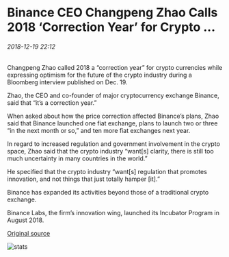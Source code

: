 # Binance CEO Changpeng Zhao Calls 2018 ‘Correction Year’ for Crypto ...

###### 2018-12-19 22:12

Changpeng Zhao called 2018 a “correction year” for crypto currencies while expressing optimism for the future of the crypto industry during a Bloomberg interview published on Dec. 19.

Zhao, the CEO and co-founder of major cryptocurrency exchange Binance, said that “it’s a correction year.”

When asked about how the price correction affected Binance’s plans, Zhao said that Binance launched one fiat exchange, plans to launch two or three “in the next month or so,” and ten more fiat exchanges next year.

In regard to increased regulation and government involvement in the crypto space, Zhao said that the crypto industry “want\[s\] clarity, there is still too much uncertainty in many countries in the world.”

He specified that the crypto industry “want\[s\] regulation that promotes innovation, and not things that just totally hamper \[it\].”

Binance has expanded its activities beyond those of a traditional crypto exchange.

Binance Labs, the firm’s innovation wing, launched its Incubator Program in August 2018.

[Original source](https://cointelegraph.com/news/binance-ceo-changpeng-zhao-calls-2018-correction-year-for-crypto)

![stats](https://c.statcounter.com/11760860/0/a89fa40b/1/ "stats")